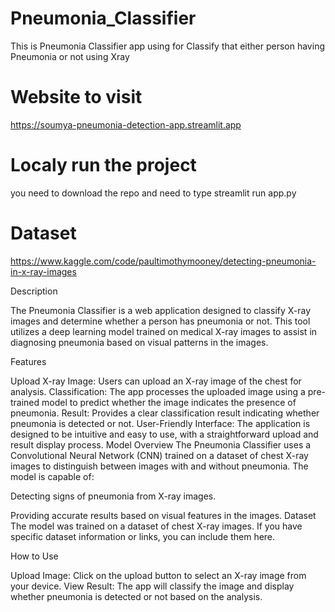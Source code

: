 # Pneumonia_Classifier
This is Pneumonia Classifier app using for Classify that either person having Pneumonia or not using Xray

# Website to visit 
https://soumya-pneumonia-detection-app.streamlit.app

# Localy run the project 
you need to download the repo and need to type 
streamlit run app.py

# Dataset
https://www.kaggle.com/code/paultimothymooney/detecting-pneumonia-in-x-ray-images

Description

The Pneumonia Classifier is a web application designed to classify X-ray images and determine whether a person has pneumonia or not. This tool utilizes a deep learning model trained on medical X-ray images to assist in diagnosing pneumonia based on visual patterns in the images.

Features

Upload X-ray Image: Users can upload an X-ray image of the chest for analysis.
Classification: The app processes the uploaded image using a pre-trained model to predict whether the image indicates the presence of pneumonia.
Result: Provides a clear classification result indicating whether pneumonia is detected or not.
User-Friendly Interface: The application is designed to be intuitive and easy to use, with a straightforward upload and result display process.
Model Overview
The Pneumonia Classifier uses a Convolutional Neural Network (CNN) trained on a dataset of chest X-ray images to distinguish between images with and without pneumonia. The model is capable of:

Detecting signs of pneumonia from X-ray images.

Providing accurate results based on visual features in the images.
Dataset
The model was trained on a dataset of chest X-ray images. If you have specific dataset information or links, you can include them here.

How to Use

Upload Image: Click on the upload button to select an X-ray image from your device.
View Result: The app will classify the image and display whether pneumonia is detected or not based on the analysis.
